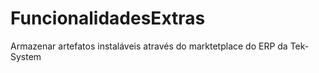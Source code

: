 # FuncionalidadesExtras
Armazenar artefatos instaláveis através do marktetplace do ERP da Tek-System

